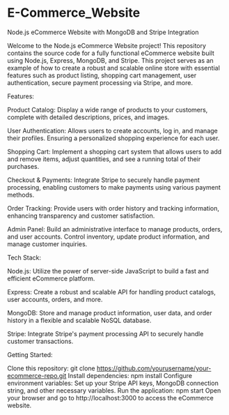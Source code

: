 # E-Commerce_Website
Node.js eCommerce Website with MongoDB and Stripe Integration

Welcome to the Node.js eCommerce Website project! This repository contains the source code for a fully functional eCommerce website built using Node.js, Express, MongoDB, and Stripe. This project serves as an example of how to create a robust and scalable online store with essential features such as product listing, shopping cart management, user authentication, secure payment processing via Stripe, and more.

Features:

Product Catalog: Display a wide range of products to your customers, complete with detailed descriptions, prices, and images.

User Authentication: Allows users to create accounts, log in, and manage their profiles. Ensuring a personalized shopping experience for each user.

Shopping Cart: Implement a shopping cart system that allows users to add and remove items, adjust quantities, and see a running total of their purchases.

Checkout & Payments: Integrate Stripe to securely handle payment processing, enabling customers to make payments using various payment methods.

Order Tracking: Provide users with order history and tracking information, enhancing transparency and customer satisfaction.

Admin Panel: Build an administrative interface to manage products, orders, and user accounts. Control inventory, update product information, and manage customer inquiries.

Tech Stack:

Node.js: Utilize the power of server-side JavaScript to build a fast and efficient eCommerce platform.

Express: Create a robust and scalable API for handling product catalogs, user accounts, orders, and more.

MongoDB: Store and manage product information, user data, and order history in a flexible and scalable NoSQL database.

Stripe: Integrate Stripe's payment processing API to securely handle customer transactions.

Getting Started:

Clone this repository: git clone https://github.com/yourusername/your-ecommerce-repo.git
Install dependencies: npm install
Configure environment variables: Set up your Stripe API keys, MongoDB connection string, and other necessary variables.
Run the application: npm start
Open your browser and go to http://localhost:3000 to access the eCommerce website.






